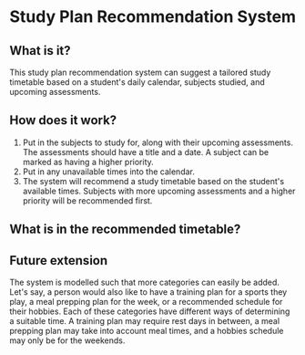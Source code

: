 # Study Plan Recommendation System

## What is it?

This study plan recommendation system can suggest a tailored study timetable based on a student's daily calendar, subjects studied, and upcoming assessments.

## How does it work?

1. Put in the subjects to study for, along with their upcoming assessments. The assessments should have a title and a date. A subject can be marked as having a higher priority.
2. Put in any unavailable times into the calendar.
3. The system will recommend a study timetable based on the student's available times. Subjects with more upcoming assessments and a higher priority will be recommended first.

## What is in the recommended timetable?



## Future extension

The system is modelled such that more categories can easily be added. 
Let's say, a person would also like to have a training plan for a sports they play, a meal prepping plan for the week, or a recommended schedule for their hobbies. 
Each of these categories have different ways of determining a suitable time. 
A training plan may require rest days in between, a meal prepping plan may take into account meal times, and a hobbies schedule may only be for the weekends.



